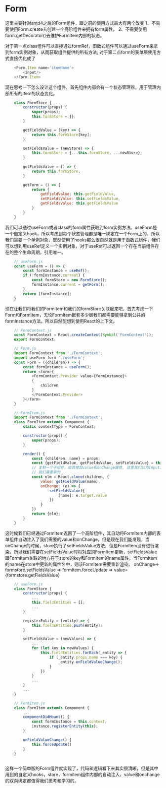 # Form

这里主要针对antd4之后的Form组件，跟之前的使用方式最大有两个改变
1、不需要使用Form.create去创建一个高阶组件来拥有form属性。
2、不需要使用form.getDecorator()去维护FormItem内部的状态。

对于第一点class组件可以直接通过formRef，函数式组件可以通过useForm来拿到form实例对象，从而获取组件提供的所有方法;
对于第二点form的表单项使用方式直接优化成了

```javascript
    <Form.Item name='itemName'>
        <input/>
    </Form.Item>
```

现在思考一下怎么设计这个组件，首先组件内部会有一个状态管理器，用于管理内部所有的Item的状态变化。

``` js
    class FormStore {
        constructor(props) {
            super(props);
            this.formStore = {};
        }

        getFieldValue = (key) => {
            return this.formStore[key];
        }

        setFieldsValue = (newStore) => {
            this.formStore = {...this.formStore, ...newStore};
        }
        
        getFieldsValue = () => {
            return this.formStore;
        }

        getForm = () => {
            return {
                getFieldValue: this.getFieldValue,
                setFieldsValue: this.setFieldsValue,
                getFieldsValue: this.getFieldsValue
            }
        }
    }
```

我们可以通过useForm或者class的form属性获取到form实例方法。useForm是一个自定义hook，所以考虑到每个状态管理都是唯一绑定在一个Form上的，所以我们需要一个单例对象，既然使用了hooks那么很自然就是用于函数式组件，我们可以想到用useRef定义一个实例对象，对于useRef可以返回一个存在当前组件存在的整个生命周期，引用唯一。

```js
    // useForm.js
    const useForm = () => {
        const formInstance = useRef();
        if (!formInstance.current) {
            const formStore = new FormStore();
            formInstance.current = getForm();
        }
        return [formInstance];
    }
```

现在让我们将我们的FormItem和我们的formStore关联起来吧，首先考虑一下Form和FormItem，无论FormItem嵌套多少层我们都需要能够拿到公共的formInstance方法。所以自然能想到使用React的上下文。

```js
    // FormContext.js
    const FormContext = React.createContext(Symbol('FormContext'));
    export FormContext;
```

```js
    // Form.js
    import FormContext from './FormContext';
    import useForm form './useForm';
    const Form = ({children}) => {
        const formInstance = useForm();
        return <form>{
            <FormContext.Provider value={formInstance}>
            {
                children
            }
            </FormContext.Provider>
        }</form>
    }
```

```js
    // FormItem.js
    import FormContext from './FormContext';
    class FormItem extends Component {
        static contextType = FormContext;

        constructor(props) {
            super(props);
        }

        render() {
            const {children, name} = props;
            const {getFieldValue, getFieldsValue, setFieldsValue} = this.context
            // 复制一个子组件，给其增加value和onChange属性, 这里我们以为Input为例，其他如Checkbox，Select也可根据进行相应逻辑处理
            // 我们需要拿到
            const elm = React.clone(children, {
                value: getFieldValue(name),
                onChange: (e) => {
                    setFieldsValue({
                        [name]: e.target.value
                    })
                }
            })
            return {elm};
        }
    }
```

这时候我们已经通过FormItem返回了一个高阶组件，其自动将FormItem内部的表单组件自动注入了我们需要的value和onChange，但是现在我们能发现，当onChange的时候，store执行了setFieldsValue方法，但是FormItem没有进行渲染，所以我们需要在setFieldsValue时将对应的FormItem更新，setFieldsValue跟FormItem关联的地方在于store的key和FormItem的name属性，当FormItem的name在store中更新的属性名中，则该FormItem需要重新渲染。
onChange=> formstore.setFieldsValue => formItem.forceUpdate => value={formstore.getFieldsValue}

```js
    // useForm.js
    class FormStore {
        constructor(props) {
            ...
            this.fieldEntities = [];
            ...
        }

        registerEntity = (entity) => {
            this.fieldEntities.push(entity);
        }

        setFieldsValue = (newValues) => {
            ...
            for (let key in newValues) {
                this.fieldEntities.forEach(_entity => {
                    if (_entity.props.name === key) {
                        _entity.onFieldValueChange();
                    }
                })
            } 
            ...
        }
        ...
    }
```

```js
    // FormItem.js
    class FormItem extends Component {
        ...
        componentDidMount() {
            const formInstance = this.context;
            instance.registerEntity(this);
        }

        onFieldValueChange() {
            this.forceUpdate()
        }
    }
    
```

这样一个简单版的Form组件就实现了，代码和逻辑看下来其实很清晰，但是其中用到的自定义hooks，store，formitem组件内部的自动注入，value和onchange的双向绑定都值得我们思考和学习的。
